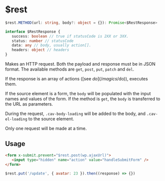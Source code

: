# $rest

```ts
$rest.METHOD‎(url: string, body?: object = {}): Promise<$RestResponse>

interface $RestResponse {
   success: boolean // true if statusCode is 2XX or 3XX.
   status: number // statusCode
   data: any // body, usually action[].
   headers: object // headers
}
```

Makes an HTTP request. Both the payload and response must be in JSON format. The available methods are `get`, `post`,
`put`, `patch` and `del`.

If the response is an array of actions ([see $do](/magics/$do)), executes them.

If the source element is a form, the `body` will be populated with the input names and values of the form. If the
method is `get`, the `body` is transferred to the URL as parameters.

During the request, `.cav-body-loading` will be added to the body, and `.cav-el-loading` to the source element.

Only one request will be made at a time.

## Usage

```html
<form x-submit.prevent="$rest.post(wp.ajaxUrl)">
   <input type="hidden" name="action" value="handleSubmitForm" />
</form>
```

```js
$rest.put('/update', { avatar: 23 }).then((response) => {})
```
